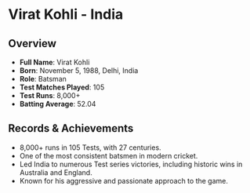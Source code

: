 # Virat Kohli - India

## Overview
- **Full Name**: Virat Kohli
- **Born**: November 5, 1988, Delhi, India
- **Role**: Batsman
- **Test Matches Played**: 105
- **Test Runs**: 8,000+
- **Batting Average**: 52.04

## Records & Achievements
- 8,000+ runs in 105 Tests, with 27 centuries.
- One of the most consistent batsmen in modern cricket.
- Led India to numerous Test series victories, including historic wins in Australia and England.
- Known for his aggressive and passionate approach to the game.
